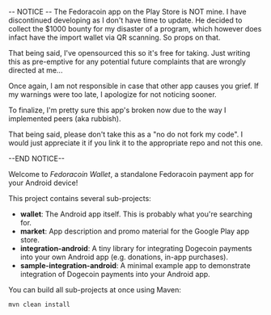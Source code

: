--  NOTICE  --
The Fedoracoin app on the Play Store is NOT mine. I have discontinued developing as I don't have time to update.
He decided to collect the $1000 bounty for my disaster of a program,
which however does infact have the import wallet via QR scanning. So props on that.

That being said, I've opensourced this so it's free for taking.
Just writing this as pre-emptive for any potential future complaints that are wrongly directed at me...

Once again, I am not responsible in case that other app causes you grief.
If my warnings were too late, I apologize for not noticing sooner.


To finalize, I'm pretty sure this app's broken now due to the way I implemented peers (aka rubbish).

That being said, please don't take this as a "no do not fork my code".
I would just appreciate it if you link it to the appropriate repo and not this one.

--END NOTICE--


Welcome to _Fedoracoin Wallet_, a standalone Fedoracoin payment app for your Android device!

This project contains several sub-projects:

 * __wallet__:
     The Android app itself. This is probably what you're searching for.
 * __market__:
     App description and promo material for the Google Play app store.
 * __integration-android__:
     A tiny library for integrating Dogecoin payments into your own Android app
     (e.g. donations, in-app purchases).
 * __sample-integration-android__:
     A minimal example app to demonstrate integration of Dogecoin payments into
     your Android app.

You can build all sub-projects at once using Maven:

`mvn clean install`
